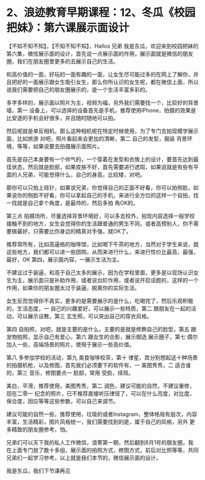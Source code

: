 # 2、浪迹教育早期课程：12、冬瓜《校园把妹》：第六课展示面设计

【不知不知不知】，【不知不知不知】，Hallos 兄弟 我是东瓜，欢迎来到校园把妹的第六集，微信展示面的设计，首先说一点展示面的作用，展示面就是微信的朋友圈，我们在朋友圈里更多的去展示自己的生活。

和高价值的一面，好玩的一面有趣的一面，让女生尽可能过多的在网上了解你，并且把好的一面展示跟女生吸引女生，那么你所认识的女生呢，都在微信上面，所以说我们需要把自己的朋友圈展示的，是一个生活丰富多彩的。

多字多样的，展示面以照片为主，视频为福，另外我们需要找一个，比较好的背景墙，第一 设备上，可以选择的设备首先是手机，推荐使用iPhone，拍摄的效果是比安逐的手机会好很多，并且随时随地可以拍。

然后呢就是单反相机，那么这种相机呢在特定时候使用，为了专门去拍现模学展示面，比如旅游 对吧，照片看起来会更加的清晰，第二 自己的发型，服装 背景环境，等等，如果说要去拍摄展示面照片。

首先是自己本身要有一个帅气的，一个穿着在发型和衣族上的设计，要首先达到最佳状态，然后就是脸部，如果皮肤不好，首先需要进行遮瑕，如果说就是有些有平面的人兄弟，可能觉得什么，自己的身高，比较矮，对吧。

那你可以只拍上班针，如果说兄弟，你觉得自己的正面不好看，你可以拍侧脸，如果说你的侧脸不好看，你可以拿起自己的手机，来进行全方位的这样一个自拍，找一找就是自己拿个角度，是最帅的，然后多拍 角OK的。

第三点 拍摄场所，尽量选择背景环境好，可以多去校外，拍现内容选择一般学校接触不到的地方，女生会觉得你的生活跟普通的男生不同，或者高预别人，你不需要做最好，只需要比你身边的精真对手强，就OK了。

推荐常所有，比如高逼格的咖啡馆，比如喝下午茶的地方，当然对于学生来说，就这些地方，我们都可以进一些团购，从而来进行什么，来进行性价比最高，最强，最好，OK 第四，展示面内容，一展示生活为主。

不建议过于装逼，和高于自己太多的展示，因为在学校里面，更多是以现场认识女生为主，展示面只是补助作用，或者说台阶作用，或者说开启话题的，这样的一个作用，如果你的朋友圈太过于装逼，脱离你的实际生活。

女生反而觉得你不真实，更多的是需要展示的是什么，吃喝完了，然后乐观积极的，生活态度，一 自己的兴趣爱好，可以展示一些特质，第二 跟朋友在一起的活动，可以展示设教，第三 玄生照，可以突出自己的穿衣风格。

第四 自拍照，对吧，就是主要的是什么，主要的是就是修飾自己的脸型，第五 跟宠物拍照，显示自己有爱心，第六 跟女生的合影，展示御选 展示圈子，第七 偶尔加入一些，高端场景的照片，使用于展示一些高价值。

第八 多参加学校的活动，第九 美食咖啡校茶，第十 律星，其分别想起这十种场景的拍摄机枪，以及修图，首先我们必须要下的软件有，一 美图秀秀，二 适合谁的，第三 音乐，修图要点一 脸部，常用 受脸，续班。

美白，平滑，推荐使用，美图秀秀，第二 调色，建议可能的自然，不建议重修，现在二零一 纪念的照片，已不推荐直接听压律径了，可以在什么亮度，对比度，保合度，因应等等这些参数，可以自己来调节。

建议可能的自然一些，推荐使用，垃圾的或者Instagram，整体格局有层次，内容丰富，生活精彩，图片风格统一，我们需要找到的是，属于自己的风格，另外 更多精致的朋友圈参考，怕。

兄弟们可以天下我的私人工作微信，浪寄第一期，然后翻到8月1号的朋友圈，我在上面专门放了数十多组，展示面的拍照方式，修图方式，前后对比照等等，共同兄弟们一起学习参考，以上就是我们本节的，微信展示面的设计。

我是东瓜，我们下节课再见
